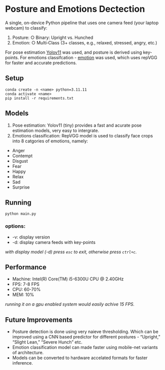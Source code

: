 # Posture and Emotions Dectection

A single, on-device Python pipeline that uses one camera feed (your laptop webcam) to
classify:
1. Posture:
○ Binary: Upright vs. Hunched
2. Emotion:
○ Multi‐Class (3+ classes, e.g., relaxed, stressed, angry, etc.)

For pose estimation [Yolov11](https://docs.ultralytics.com/tasks/pose/) was used, and posture is derived using key-points. For emotions classifcation - [emotion](https://github.com/George-Ogden/emotion) was used, which uses repVGG for faster and accurate predictions.

## Setup
```
conda create -n <name> python=3.11.11
conda activate <name>
pip install -r requirements.txt
```

## Models
1. Pose estimation: Yolov11 (tiny) provides a fast and acurate pose estimation models, very easy to intergrate.
2. Emotions classification: RepVGG model is used to classify face crops into 8 catgories of emotions, namely:
- Anger
- Contempt
- Disgust
- Fear
- Happy
- Relax
- Sad
- Surprise

## Running
```
python main.py
```

### options:
- -v: display version 
- -d: display camera feeds with key-points

_with display model (-d) press `esc` to exit, otherwise press `ctrl+c`._

## Performance
- Machine: Intel(R) Core(TM) i5-6300U CPU @ 2.40GHz
- FPS: 7-8 FPS
- CPU: 60-70%
- MEM: 10%

_running it on a gpu enabled system would easily achive 15 FPS._

## Future Improvements
- Posture detection is done using very naieve thresholding. Which can be improved using a CNN based predictor for different postures - “Upright,” “Slight Lean,” “Severe Hunch” etc.
- Emotion classification model can made faster using mobile-net variants of architecture.
- Models can be converted to hardware accelated formats for faster inference.